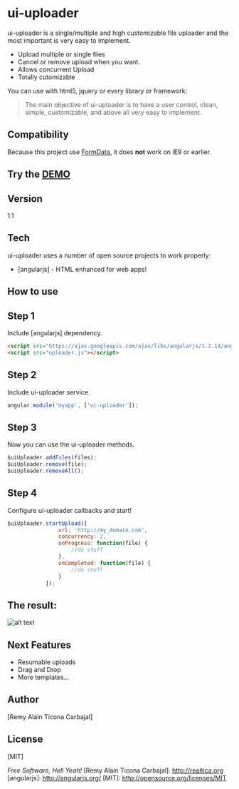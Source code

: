 ui-uploader
=========

ui-uploader is a single/multiple and high customizable file uploader and the most important is very easy to implement.

  - Upload multiple or single files
  - Cancel or remove upload when you want.
  - Allows concurrent Upload
  - Totally cutomizable

You can use with html5, jquery or every library or framework:

> The main objective of ui-uploader is
>  to have a user control, clean, simple, customizable,
> and above all very easy to implement.

Compatibility
-------------

Because this project use [FormData](http://caniuse.com/#search=formdata), it does **not** work on IE9 or earlier.


Try the [DEMO](http://goo.gl/zmvA0j)
--------------

Version
-

1.1

Tech
-------------

ui-uploader uses a number of open source projects to work properly:

* [angularjs] - HTML enhanced for web apps!

How to use
--------------

Step 1
------
Include [angularjs] dependency.

```html
<script src="https://ajax.googleapis.com/ajax/libs/angularjs/1.2.14/angular.min.js"></script>
<script src="uploader.js"></script>    
```

Step 2
------
Include ui-uploader service.

```javascript
angular.module('myapp', ['ui-uploader']);
```
Step 3
------
Now you can use the ui-uploader methods.

```javascript
$uiUploader.addFiles(files);
$uiUploader.remove(file);
$uiUploader.removeAll();
```

Step 4
------
Configure ui-uploader callbacks and start!

```javascript
$uiUploader.startUpload({
                url: 'http://my_domain.com',
                concurrency: 2,
                onProgress: function(file) {
                    //do stuff
                },
                onCompleted: function(file) {
                    //do stuff
                }
            });
```

The result:
-----------

![alt text](https://raw.githubusercontent.com/realtica/ui-utils/realtica-ng-uploader/modules/uploader/uploader.png "Gadget ui-uploader")


Next Features 
-------------

* Resumable uploads
* Drag and Drop
* More templates...


Author
------
[Remy Alain Ticona Carbajal]


License
-------
[MIT]

*Free Software, Hell Yeah!*
  [Remy Alain Ticona Carbajal]: http://realtica.org
  [angularjs]: http://angularjs.org/
  [MIT]: http://opensource.org/licenses/MIT
  

  
